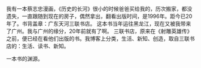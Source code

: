 我有一本蔡志忠漫画，《历史的长河》很小的时候爸爸买给我的，历次搬家，都没遗失，一直跟随到现在的房子，偶然拿出，翻看出版时间，是1996年。距今已20年了。书背盖章：广东天河三联书店。
这本书当年运往黑龙江，现在又被我带来了广州。我与广州的缘分，20年前就有了啊。
三联书店，原来在《射雕英雄传》之前，便已经在看他们出版的书。我博客上分类，生活、新知、创造，取自三联书店的：生活、读书、新知。

一本书的渊源。
